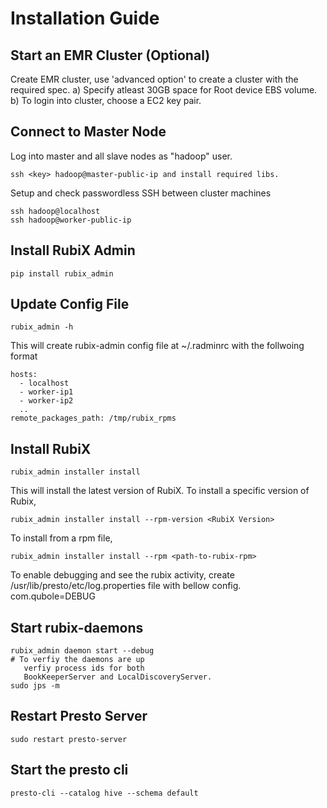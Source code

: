 # Installation Guide

## Start an EMR Cluster (Optional)

Create EMR cluster, use 'advanced option' to create a cluster with the required spec.
a) Specify atleast 30GB space for Root device EBS volume.
b) To login into cluster, choose a EC2 key pair.

## Connect to Master Node

Log into master and all slave nodes as "hadoop" user.

    ssh <key> hadoop@master-public-ip and install required libs.

Setup and check passwordless SSH between cluster machines

    ssh hadoop@localhost
    ssh hadoop@worker-public-ip

## Install RubiX Admin

    pip install rubix_admin

## Update Config File

    rubix_admin -h

This will create rubix-admin config file at ~/.radminrc with the follwoing format

    hosts:
      - localhost
      - worker-ip1
      - worker-ip2
      ..
    remote_packages_path: /tmp/rubix_rpms

## Install RubiX
    rubix_admin installer install

This will install the latest version of RubiX. To install a specific version of Rubix,

    rubix_admin installer install --rpm-version <RubiX Version>

To install from a rpm file,

    rubix_admin installer install --rpm <path-to-rubix-rpm> 

To enable debugging and see the rubix activity, create /usr/lib/presto/etc/log.properties file with bellow config.
com.qubole=DEBUG

## Start rubix-daemons
    rubix_admin daemon start --debug
    # To verfiy the daemons are up
       verfiy process ids for both 
       BookKeeperServer and LocalDiscoveryServer.
    sudo jps -m
    
## Restart Presto Server
    sudo restart presto-server
    
## Start the presto cli
    presto-cli --catalog hive --schema default
